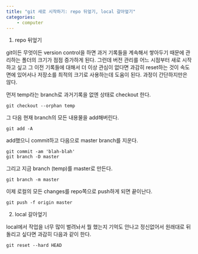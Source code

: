 ```yaml
---
title: "git 새로 시작하기: repo 뒤엎기, local 갈아엎기"
categories:
    - computer
---
```


1. repo 뒤엎기

git이든 무엇이든 version control을 하면 과거 기록들을 계속해서 쌓아두기 때문에 관리하는 폴더의 크기가 점점 증가하게 된다. 그런데 버전 관리를 어느 시점부터 새로 시작하고 싶고 그 이전 기록들에 대해서 더 이상 관심이 없다면 과감히 reset하는 것이 속도면에 있어서나 저장소를 최적의 크기로 사용하는데 도움이 된다. 과정이 간단하지만은 않다.

먼저 temp라는 branch로 과거기록을 없엔 상태로 checkout 한다.
```
git checkout --orphan temp
```

그 다음 현재 branch의 모든 내용물을 add해버린다. 
```
git add -A
```

add했으니 commit하고 다음으로 master branch를 지운다. 
```
git commit -am 'blah-blah'
git branch -D master
```

그리고 지금 branch (temp)를 master로 만든다.
```
git branch -m master
```

이제 로컬의 모든 changes를 repo쪽으로 push하게 되면 끝이난다.
```
git push -f origin master
```

2. local 갈아엎기

local에서 작업을 너무 많이 벌려놔서 뭘 했는지 기억도 안나고 정신없어서 원래대로 뒤돌리고 싶다면 과감히 다음과 같이 한다.

```
git reset --hard HEAD
```
